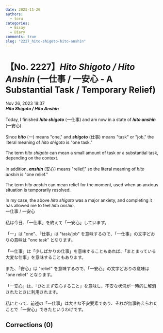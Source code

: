 ```yaml
---
date: 2023-11-26
authors:
  - toru
categories:
  - Essay
  - Diary
comments: true
slug: "2227_hito-shigoto-hito-anshin"
---
```


# 【No. 2227】<strong><em>Hito Shigoto / Hito Anshin</strong></em> (一仕事 / 一安心 - A Substantial Task / Temporary Relief)
<div class="date">Nov 26, 2023 18:37</div>
<div id="post"><div id="body_show_ori">
<strong><em>Hito Shigoto / Hito Anshin</strong></em><br/><br/>Today, I finished <strong><em>hito shigoto</em></strong> (一仕事) and am now in a state of <strong><em>hito anshin</em></strong> (一安心).<br/><br/>Since <strong><em>hito</em></strong> (一) means "one," and <strong><em>shigoto</em></strong> (仕事) means "task" or "job," the literal meaning of <em>hito shigoto</em> is "one task."<br/><br/>The term <em>hito shigoto</em> can mean a small amount of task or a substantial task, depending on the context.<br/><br/>In addition, <strong><em>anshin</em></strong> (安心) means "relief," so the literal meaning of <em>hito anshin</em> is "one relief."<br/><br/>The term <em>hito anshin</em> can mean relief for the moment, used when an anxious situation is temporarily resolved.<br/><br/>In my case, the above <em>hito shigoto</em> was a major anxiety, and completing it has allowed me to feel <em>hito anshin</em>.
</div></div>

<!-- more -->

<div id="post_ja"><div id="body_show_mo">
一仕事 / 一安心<br/><br/>私は今日、「一仕事」を終えて「一安心」しています。<br/><br/>「一」は "one"、「仕事」は "task/job" を意味するので、「一仕事」の文字どおりの意味は "one task" となります。<br/><br/>「一仕事」は「少しばかりの仕事」を意味することもあれば、「まとまっている大変な仕事」を意味することもあります。<br/><br/>また、「安心」は "relief" を意味するので、「一安心」の文字どおりの意味は "one relief" となります。<br/><br/>「一安心」は、「ひとまず安心すること」を意味し、不安な状況が一時的に解消されたときに利用されます。<br/><br/>私にとって、前述の「一仕事」は大きな不安要素であり、それが無事終えられたことで「一安心」できたというわけです。
</div></div>

## Corrections (0)
